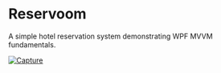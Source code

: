 # Reservoom
A simple hotel reservation system demonstrating WPF MVVM fundamentals.

<a href="https://ibb.co/ngDP6Py"><img src="https://i.ibb.co/98qZcZ0/Capture.png" alt="Capture" border="0" /></a>

